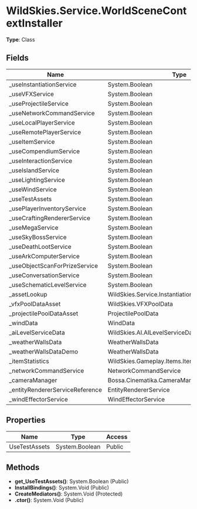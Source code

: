 ﻿# WildSkies.Service.WorldSceneContextInstaller

**Type**: Class

## Fields

| Name | Type | Access |
|------|------|--------|
| _useInstantiationService | System.Boolean | Private |
| _useVFXService | System.Boolean | Private |
| _useProjectileService | System.Boolean | Private |
| _useNetworkCommandService | System.Boolean | Private |
| _useLocalPlayerService | System.Boolean | Private |
| _useRemotePlayerService | System.Boolean | Private |
| _useItemService | System.Boolean | Private |
| _useCompendiumService | System.Boolean | Private |
| _useInteractionService | System.Boolean | Private |
| _useIslandService | System.Boolean | Private |
| _useLightingService | System.Boolean | Private |
| _useWindService | System.Boolean | Private |
| _useTestAssets | System.Boolean | Private |
| _usePlayerInventoryService | System.Boolean | Private |
| _useCraftingRendererService | System.Boolean | Private |
| _useMegaService | System.Boolean | Private |
| _useSkyBossService | System.Boolean | Private |
| _useDeathLootService | System.Boolean | Private |
| _useArkComputerService | System.Boolean | Private |
| _useObjectScanForPrizeService | System.Boolean | Private |
| _useConversationService | System.Boolean | Private |
| _useSchematicLevelService | System.Boolean | Private |
| _assetLookup | WildSkies.Service.Instantiation.AssetsLookupModel | Private |
| _vfxPoolDataAsset | WildSkies.VFXPoolData | Private |
| _projectilePoolDataAsset | ProjectilePoolData | Private |
| _windData | WindData | Private |
| _aiLevelServiceData | WildSkies.AI.AILevelServiceData | Private |
| _weatherWallsData | WeatherWallsData | Private |
| _weatherWallsDataDemo | WeatherWallsData | Private |
| _itemStatistics | WildSkies.Gameplay.Items.ItemStatistics | Private |
| _networkCommandService | NetworkCommandService | Private |
| _cameraManager | Bossa.Cinematika.CameraManager | Private |
| _entityRendererServiceReference | EntityRendererService | Private |
| _windEffectorService | WindEffectorService | Private |

## Properties

| Name | Type | Access |
|------|------|--------|
| UseTestAssets | System.Boolean | Public |

## Methods

- **get_UseTestAssets()**: System.Boolean (Public)
- **InstallBindings()**: System.Void (Public)
- **CreateMediators()**: System.Void (Protected)
- **.ctor()**: System.Void (Public)

